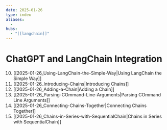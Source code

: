 ```yaml
---
date: 2025-01-26
type: index
aliases:
  -
hubs:
  - "[[langchain]]"
---
```


# ChatGPT and LangChain Integration

10. [[2025-01-26_Using-LangChain-the-Simple-Way|Using LangChain the Simple Way]]
11. [[2025-01-26_Introducing-Chains|Introducing Chains]]
12. [[2025-01-26_Adding-a-Chain|Adding a Chain]]
13. [[2025-01-26_Parsing-COmmand-Line-Arguments|Parsing COmmand Line Arguments]]
15. [[2025-01-26_Connecting-Chains-Together|Connecting Chains Together]]
16. [[2025-01-26_Chains-in-Series-with-SequentialChain|Chains in Series with SequentialChain]]

